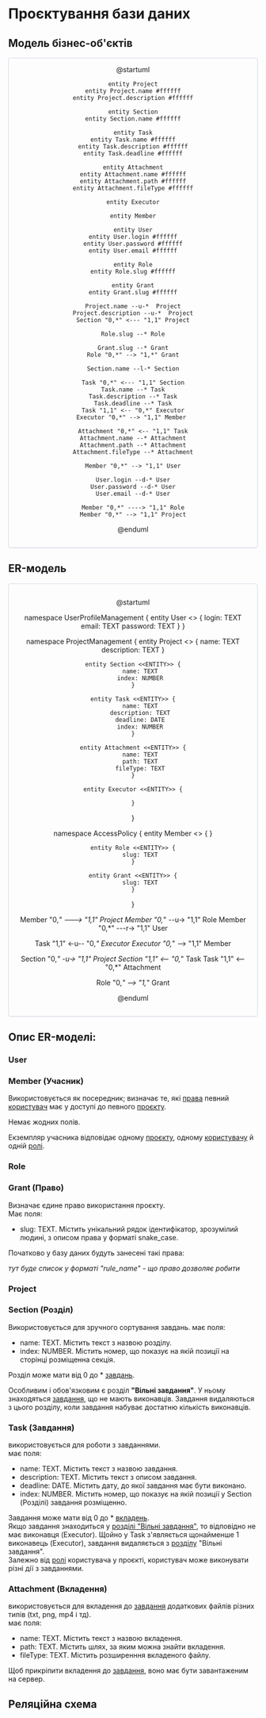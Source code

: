 # Проєктування бази даних

## Модель бізнес-об'єктів

<center style="
    border-radius:4px;
    border: 1px solid #cfd7e6;
    box-shadow: 0 1px 3px 0 rgba(89,105,129,.05), 0 1px 1px 0 rgba(0,0,0,.025);
    padding: 1em;"
>
@startuml

    entity Project
    entity Project.name #ffffff
    entity Project.description #ffffff

    entity Section
    entity Section.name #ffffff

    entity Task
    entity Task.name #ffffff
    entity Task.description #ffffff
    entity Task.deadline #ffffff

    entity Attachment
    entity Attachment.name #ffffff
    entity Attachment.path #ffffff
    entity Attachment.fileType #ffffff

    entity Executor

    entity Member

    entity User
    entity User.login #ffffff
    entity User.password #ffffff
    entity User.email #ffffff

    entity Role
    entity Role.slug #ffffff

    entity Grant
    entity Grant.slug #ffffff

    Project.name --u-*  Project
    Project.description --u-*  Project
    Section "0,*" <--- "1,1" Project

    Role.slug --* Role

    Grant.slug --* Grant
    Role "0,*" --> "1,*" Grant

    Section.name --l-* Section

    Task "0,*" <--- "1,1" Section
    Task.name --* Task
    Task.description --* Task
    Task.deadline --* Task
    Task "1,1" <-- "0,*" Executor
    Executor "0,*" --> "1,1" Member 
    
    Attachment "0,*" <-- "1,1" Task
    Attachment.name --* Attachment
    Attachment.path --* Attachment
    Attachment.fileType --* Attachment

    Member "0,*" --> "1,1" User
    
    User.login --d-* User
    User.password --d-* User
    User.email --d-* User

    Member "0,*" ----> "1,1" Role
    Member "0,*" --> "1,1" Project

@enduml

</center>

## ER-модель

<center style="
    border-radius:4px;
    border: 1px solid #cfd7e6;
    box-shadow: 0 1px 3px 0 rgba(89,105,129,.05), 0 1px 1px 0 rgba(0,0,0,.025);
    padding: 1em;"
>

@startuml

namespace UserProfileManagement {
    entity User <<ENTITY>> {
        login: TEXT
        email: TEXT
        password: TEXT
    }
}

namespace ProjectManagement {
    entity Project <<ENTITY>> {
        name: TEXT
        description: TEXT
    }

    entity Section <<ENTITY>> {
        name: TEXT
        index: NUMBER
    }
    
    entity Task <<ENTITY>> {
        name: TEXT
        description: TEXT
        deadline: DATE
        index: NUMBER
    }
    
    entity Attachment <<ENTITY>> {
        name: TEXT
        path: TEXT
        fileType: TEXT
    }

    entity Executor <<ENTITY>> {

    }
}

namespace AccessPolicy {
    entity Member <<ENTITY>> { 
    }

    entity Role <<ENTITY>> {
        slug: TEXT
    }

    entity Grant <<ENTITY>> {
        slug: TEXT
    }
}

Member "0,*" ---> "1,1" Project
Member "0,*" --u-> "1,1" Role
Member "0,*" ---r-> "1,1" User

Task "1,1" <-u-- "0,*" Executor
Executor "0,*" --> "1,1" Member

Section "0,*" -u-> "1,1" Project
Section "1,1" <-- "0,*" Task
Task "1,1" <-- "0,*" Attachment

Role "0,*" --> "1,*" Grant

@enduml

</center>

## Опис ER-моделі:

<a name="user"></a>

### User

<a name="member"></a> 

### Member (Учасник)

Використовується як посередник; визначає те, які [права](#role) певний [користувач](#user) має у доступі до певного [проєкту](#project).

Немає жодних полів.

Екземпляр учасника відповідає одному [проєкту](#project), одному [користувачу](#user) й одній [ролі](#role).

<a name="role"></a>

### Role

<a name="grant"></a>

### Grant (Право)

Визначає єдине право використання проєкту.  
Має поля:

- slug: TEXT. Містить унікальний рядок ідентифікатор, зрозумілий людині, з описом права у форматі snake_case.

Початково у базу даних будуть занесені такі права:

*тут буде список у форматі "rule_name" - що право дозволяє робити*

<a name="project"></a>

### Project

<a name="section"></a>

### Section (Розділ)

Використовується для зручного сортування завдань.
має поля:
- name: TEXT. Містить текст з назвою розділу.
- index: NUMBER. Містить номер, що показує на якій позиції на сторінці розміщенна секція.  


<a name ="freeTasks"></a>

Розділ може мати від 0 до * [завдань](#task).  
  
Особливим і обов'язковим є розділ **"Вільні завдання"**. У ньому знаходяться [завдання](#task), що не мають виконавців. Завдання видаляються з цього розділу, коли завдання набуває достатню кількість виконавців.  

<a name ="task"></a>

### Task (Завдання)
використовується для роботи з завданнями.  
має поля:
+ name: TEXT. Містить текст з назвою завдання.  
+ description: TEXT. Містить текст з описом завдання.  
+ deadline: DATE. Містить дату, до якої завдання має бути виконано.  
+ index: NUMBER. Містить номер, що показує на якій позиції у Section (Розділі) завдання розміщенно.  

Завдання може мати від 0 до * [вкладень](#attachment).  
Якщо завдання знаходиться у [розділі "Вільні завдання"](#freeTasks), то відповідно не має виконавця (Executor). Щойно у Task з'являється щонайменше 1 виконавець (Executor), завдання видаляється з [розділу](#section) "Вільні завдання".  
Залежно від [ролі](#role) користувача у проєкті, користувач може виконувати різні дії з завданнями.

<a name ="attachment"></a>

### Attachment (Вкладення)
використовується для вкладення до [завдання](#task) додаткових файлів різних типів (txt, png, mp4 і тд).  
має поля:
- name: TEXT. Містить текст з назвою вкладення.  
- path: TEXT. Містить шлях, за яким можна знайти вкладення.  
- fileType: TEXT. Містить розширенння вкладеного файлу.  

Щоб прикріпити вкладення до [завдання](#task), воно має бути завантаженим на сервер.  

## Реляційна схема
